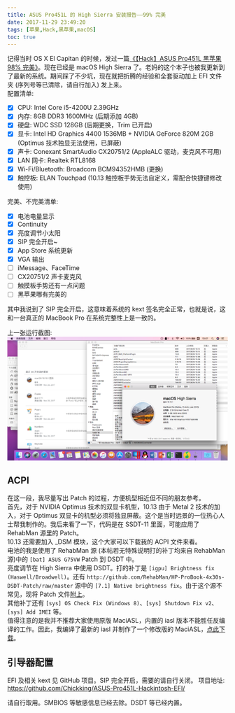 ```yaml
---
title: ASUS Pro451L 的 High Sierra 安装报告——99% 完美
date: 2017-11-29 23:49:20
tags: [苹果,Hack,黑苹果,macOS]
toc: true
---
```

记得当时 OS X El Capitan 的时候，发过一篇[《【Hack】ASUS Pro451L 黑苹果 98% 完美》](https://imvictor.tech/posts/98-percent-perfection-of-ASUS-Pro451L/)。现在已经是 macOS High Sierra 了。老妈的这个本子也被我更新到了最新的系统。期间踩了不少坑，现在就把折腾的经验和全套驱动加上 EFI 文件夹 (序列号等已清除，请自行加入) 发上来。  
配置清单:
- [x] CPU: Intel Core i5-4200U 2.39GHz
- [x] 内存: 8GB DDR3 1600MHz (后期添加 4GB)
- [x] 硬盘: WDC SSD 128GB (后期更换，Trim 已开启)
- [x] 显卡: Intel HD Graphics 4400 1536MB + NVIDIA GeForce 820M 2GB (Optimus 技术独显无法使用，已屏蔽)
- [x] 声卡: Conexant SmartAudio CX20751/2 (AppleALC 驱动，麦克风不可用)
- [x] LAN 网卡: Realtek RTL8168
- [x] Wi-Fi/Bluetooth: Broadcom BCM94352HMB (更换)  
- [x] 触控板: ELAN Touchpad (10.13 触控板手势无法自定义，需配合快捷键修改使用)

完美、不完美清单:
- [x] 电池电量显示
- [x] Continuity
- [x] 亮度调节小太阳
- [x] SIP 完全开启~
- [x] App Store 系统更新
- [x] VGA 输出
- [ ] iMessage、FaceTime
- [ ] CX20751/2 声卡麦克风
- [ ] 触摸板手势还有一点问题
- [ ] 黑苹果哪有完美的 

其中我说到了 SIP 完全开启，这意味着系统的 kext 签名完全正常，也就是说，这和一台真正的 MacBook Pro 在系统完整性上是一致的。  


上一张运行截图:
![macOS High Sierra](https://raw.githubusercontent.com/Chickking-Website/SomeFile/master/201711/Hackintosh-Working-10.13.png)
## ACPI
在这一段，我尽量写出 Patch 的过程，方便机型相近但不同的朋友参考。   
首先，对于 NVIDIA Optimus 技术的双显卡机型，10.13 由于 Metal 2 技术的加入，对于 Optimus 双显卡的机型必须将独显屏蔽。这个是当时远景的一位热心人士帮我制作的。我后来看了一下，代码是在 SSDT-11 里面，可能应用了 RehabMan 源里的 Patch。   
10.13 还需要加入 \_DSM 模块，这个大家可以下载我的 ACPI 文件来看。   
电池的我是使用了 RehabMan 源 (本帖若无特殊说明打的补丁均来自 RehabMan 源)中的 `[bat] ASUS G75VW` Patch 到 DSDT 中。  
亮度调节在 High Sierra 中使用 DSDT。打的补丁是 `[igpu] Brightness fix (Haswell/Broadwell)`。还有 `http://github.com/RehabMan/HP-ProBook-4x30s-DSDT-Patch/raw/master` 源中的 `[7.1] Native brightness fix`。由于这个源不常见，现将 Patch 文件[附上](https://github.com/RehabMan/HP-ProBook-4x30s-DSDT-Patch/raw/2034caef887b1668a7c8fa653511cf60c164d6c6/patches/13_Brightness.txt)。  
其他补丁还有 `[sys] OS Check Fix (Windows 8)`、`[sys] Shutdown Fix v2`、`[sys] Add IMEI` 等。  
值得注意的是我并不推荐大家使用原版 MaciASL，内置的 iasl 版本不能胜任反编译的工作。因此，我编译了最新的 iasl 并制作了一个修改版的 MaciASL，[点此下载](https://raw.githubusercontent.com/Chickking-Website/SomeFile/master/201711/MaciASL.zip)。  
## 引导器配置
EFI 及相关 kext 见 GitHub 项目。SIP 完全开启，需要的请自行关闭。
项目地址: https://github.com/Chickking/ASUS-Pro451L-Hackintosh-EFI/

请自行取用。SMBIOS 等敏感信息已经去除。DSDT 等已经内置。

